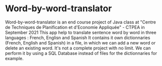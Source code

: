 # Word-by-word-translator
Word-by-word-translator is an end course project of Java class at "Centre de Techniques de Planification et d'Economie Appliquée" - CTPEA in September 2021
This app help to translate sentence word by word in three languages : French, Englisn and Spanish
It contains it own dictionnaries (French, English and Spanish) in a file, in which we can add a new word or delete an existing word.
It's not a complete project with no limit. We can perform it by using a SQL Database instead of files for the dictionnaries for example.
